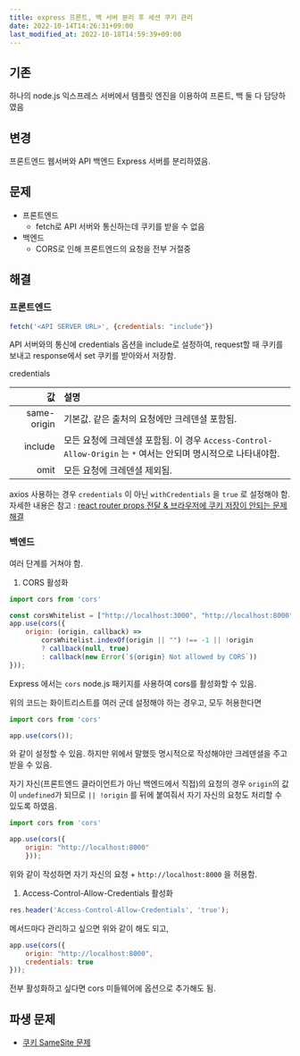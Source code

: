 ```yaml
---
title: express 프론트, 백 서버 분리 후 세션 쿠키 관리
date: 2022-10-14T14:26:31+09:00
last_modified_at: 2022-10-18T14:59:39+09:00
---
```

## 기존

하나의 node.js 익스프레스 서버에서 템플릿 엔진을 이용하여 프론트, 백 둘 다 담당하였음

## 변경

프론트엔드 웹서버와 API 백엔드 Express 서버를 분리하였음.

## 문제

- 프론트엔드
	- fetch로 API 서버와 통신하는데 쿠키를 받을 수 없음
- 백엔드
	- CORS로 인해 프론트엔드의 요청을 전부 거절중

## 해결

### 프론트엔드

```js
fetch('<API SERVER URL>', {credentials: "include"})
```

API 서버와의 통신에 credentials 옵션을 include로 설정하여, request할 때 쿠키를 보내고 response에서 set 쿠키를 받아와서 저장함.

credentials

값 | 설명
--:|:--
same-origin|기본값. 같은 출처의 요청에만 크레덴셜 포함됨.
include|모든 요청에 크레덴셜 포함됨. 이 경우 `Access-Control-Allow-Origin` 는 `*` 여서는 안되며 명시적으로 나타내야함.
omit|모든 요청에 크레덴셜 제외됨.

axios 사용하는 경우 `credentials` 이 아닌 `withCredentials` 을 `true` 로 설정해야 함. 자세한 내용은 참고 : [react router props 전달 & 브라우저에 쿠키 저장이 안되는 문제 해결](https://velog.io/@yhe228/react-router-props-axios-cookie-get-set)

### 백엔드

여러 단계를 거쳐야 함.

1. CORS 활성화

```js
import cors from 'cors'

const corsWhitelist = ["http://localhost:3000", "http://localhost:8000"]
app.use(cors({
	origin: (origin, callback) =>
		corsWhitelist.indexOf(origin || "") !== -1 || !origin
		? callback(null, true)
		: callback(new Error(`${origin} Not allowed by CORS`))
}));
```

Express 에서는 `cors` node.js 패키지를 사용하여 cors를 활성화할 수 있음.

위의 코드는 화이트리스트를 여러 군데 설정해야 하는 경우고, 모두 허용한다면

```js
import cors from 'cors'

app.use(cors());
```

와 같이 설정할 수 있음. 하지만 위에서 말했듯 명시적으로 작성해야만 크레덴셜을 주고 받을 수 있음.

자기 자신(프론트엔드 클라이언트가 아닌 백엔드에서 직접)의 요청의 경우 `origin`의 값이 `undefined`가 되므로 `|| !origin` 를 뒤에 붙여줘서 자기 자신의 요청도 처리할 수 있도록 하였음.

```js
import cors from 'cors'

app.use(cors({
	origin: "http://localhost:8000" 
	}));
```

위와 같이 작성하면 자기 자신의 요청 + `http://localhost:8000` 을 허용함.

1. Access-Control-Allow-Credentials 활성화

```js
res.header('Access-Control-Allow-Credentials', 'true');
```

메서드마다 관리하고 싶으면 위와 같이 해도 되고,

```js
app.use(cors({
	origin: "http://localhost:8000",
	credentials: true
}));
```

전부 활성화하고 싶다면 cors 미들웨어에 옵션으로 추가해도 됨.

## 파생 문제

- [쿠키 SameSite 문제](쿠키%20SameSite%20문제.md)